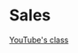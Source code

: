 # Sales
[YouTube's class](https://www.youtube.com/playlist?list=PLuEZQoW9bRnRnzwx4z1kzoY2Pt2nve6L_)
<!--stackedit_data:
eyJoaXN0b3J5IjpbLTcwMTExNzY1NSw3MTUyMjAxMjMsNjI2MD
MwNTldfQ==
-->